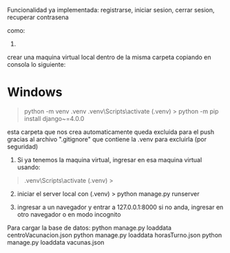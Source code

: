 Funcionalidad ya implementada:
registrarse, iniciar sesion, cerrar sesion, recuperar contrasena

como:

1)
crear una maquina virtual local dentro de la misma carpeta copiando en consola lo siguiente:

# Windows
> python -m venv .venv
> .venv\Scripts\activate
(.venv) > python -m pip install django~=4.0.0

esta carpeta que nos crea automaticamente queda excluida para el push gracias al archivo ".gitignore" que contiene la .venv para excluirla (por seguridad)

1) Si ya tenemos la maquina virtual, ingresar en esa maquina virtual usando:
> .venv\Scripts\activate
> (.venv) >

2) iniciar el server local con 
(.venv) > python manage.py runserver

3) ingresar a un navegador y entrar a 127.0.0.1:8000
   si no anda, ingresar en otro navegador o en modo incognito

Para cargar la base de datos:
   python manage.py loaddata centroVacunacion.json
   python manage.py loaddata horasTurno.json
   python manage.py loaddata vacunas.json